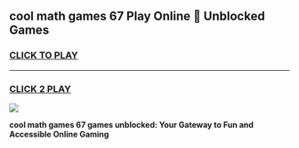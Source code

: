 
## cool math games 67 Play Online 👋 Unblocked Games
<h3>
<a href="https://news.freeplayer.one?title=cool_math_games_67&ref=17CMG">CLICK TO PLAY</a></h3>
<hr>

<h3>
<a href="https://news.freeplayer.one?title=cool_math_games_67&ref=17CMG">CLICK 2 PLAY</a>
  
</h3>

<a href="https://news.freeplayer.one?title=cool_math_games_67&ref=17CMG/"><img src="https://clearcache.store/games.png"></a>


**cool math games 67 games unblocked: Your Gateway to Fun and Accessible Online Gaming**
